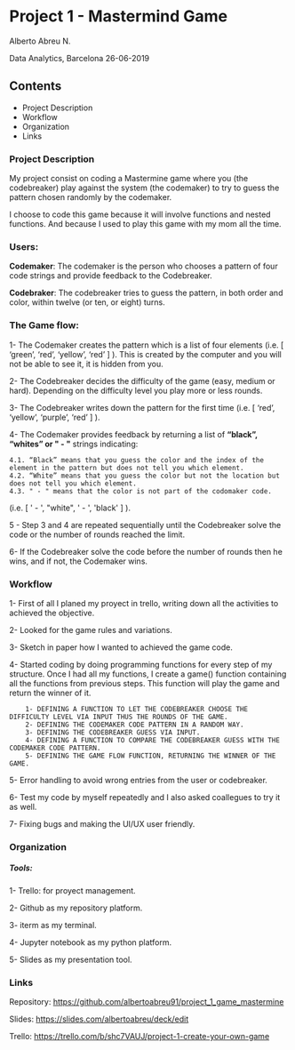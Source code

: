 # Project 1 - Mastermind Game

Alberto Abreu N.

Data Analytics, Barcelona 26-06-2019

## Contents

- Project Description
- Workflow
- Organization
- Links

### Project Description

My project consist on coding a Mastermine game where you (the codebreaker) play against the system (the codemaker) to try to guess the pattern chosen randomly by the codemaker. 

I choose to code this game because it will involve functions and nested functions. And because I used to play this game with my mom all the time.

### Users:

**Codemaker**: The codemaker is the person who chooses a pattern of four code strings and provide feedback to the Codebreaker.

**Codebraker**: The codebreaker tries to guess the pattern, in both order and color, within twelve (or ten, or eight) turns.


### The Game  flow:

1- The Codemaker creates the pattern which is a list of four elements (i.e. [ ‘green’, ‘red’, ‘yellow’, ‘red’ ] ). This is created by the computer and you will not be able to see it, it is hidden from you. 

2- The Codebreaker decides the difficulty of the game (easy, medium or hard). Depending on the difficulty level you play more or less rounds.

3- The Codebreaker writes down the pattern for the first time (i.e. [ ‘red’, ‘yellow’, ‘purple’, ‘red’ ] ).

4- The Codemaker provides feedback by returning a list of **“black”, “whites” or " - "** strings indicating:

	4.1. “Black” means that you guess the color and the index of the element in the pattern but does not tell you which element. 
	4.2. “White” means that you guess the color but not the location but does not tell you which element. 
    4.3. " - " means that the color is not part of the codomaker code. 
    
(i.e. [ ' - ', "white", ' - ', 'black' ] ).

5 - Step 3 and 4 are repeated sequentially until the Codebreaker solve the code or the number of rounds reached the limit. 

6- If the Codebreaker solve the code before the number of rounds then he wins, and if not, the Codemaker wins. 

### Workflow

1- First of all I planed my proyect in trello, writing down all the activities to achieved the objective.

2- Looked for the game rules and variations.

3- Sketch in paper how I wanted to achieved the game code.

4- Started coding by doing programming functions for every step of my structure. Once I had all my functions, I create a game() function containing all the functions from previous steps. This function will play the game and return the winner of it. 

        1- DEFINING A FUNCTION TO LET THE CODEBREAKER CHOOSE THE DIFFICULTY LEVEL VIA INPUT THUS THE ROUNDS OF THE GAME.
        2- DEFINING THE CODEMAKER CODE PATTERN IN A RANDOM WAY.
        3- DEFINING THE CODEBREAKER GUESS VIA INPUT.
        4- DEFINING A FUNCTION TO COMPARE THE CODEBREAKER GUESS WITH THE CODEMAKER CODE PATTERN.
        5- DEFINING THE GAME FLOW FUNCTION, RETURNING THE WINNER OF THE GAME.

5- Error handling to avoid wrong entries from the user or codebreaker.

6- Test my code by myself repeatedly and I also asked coallegues to try it as well.

7- Fixing bugs and making the UI/UX user friendly.


### Organization

##### Tools:

1- Trello: for proyect management.

2- Github as my repository platform.

3- iterm as my terminal.

4- Jupyter notebook as my python platform.

5- Slides as my presentation tool.


### Links

Repository: https://github.com/albertoabreu91/project_1_game_mastermine

Slides: https://slides.com/albertoabreu/deck/edit

Trello: https://trello.com/b/shc7VAUJ/project-1-create-your-own-game

